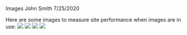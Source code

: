 Images
John Smith
7/25/2020

Here are some images to measure site performance when images are in use:
![](https://i.ibb.co/MhgC31W/logo-notext.webp)
![](https://i.ibb.co/BKP1rfS/logo-notext-stretch.webp)
![](https://i.ibb.co/hCwWpwx/logo-transparent.webp)
![](https://i.ibb.co/Xj0WDrZ/logo-transparent-notext.webp)